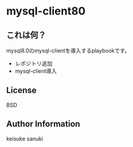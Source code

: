 mysql-client80
=========

## これは何？

mysql8.0のmysql-clientを導入するplaybookです。

- レポジトリ追加
- mysql-client導入

License
-------

BSD

Author Information
------------------

keisuke sanuki
